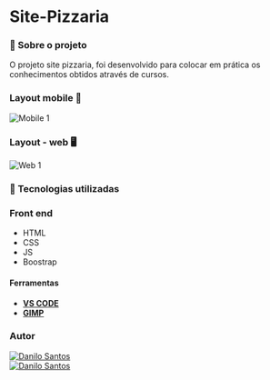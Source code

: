 # Site-Pizzaria


###  :open_book:  Sobre o projeto

 O projeto site pizzaria, foi desenvolvido para colocar em prática os conhecimentos obtidos através de cursos.


### Layout mobile :iphone:

![Mobile 1](https://github.com/acenelio/assets/raw/main/sd)


### Layout - web  :desktop_computer:

![Web 1](https://github.com/daniloadscavalcante/assets/blob/master/gif-site-pizza.gif)



### 🚀 Tecnologias utilizadas

### Front end
- HTML 
- CSS
- JS
- Boostrap

#### Ferramentas
- [**VS CODE**]()
- [**GIMP**]()
### Autor
<a href="https://daniloadscavalcante.netlify.app/">
  <img alt="Danilo Santos" src="https://img.shields.io/badge/Show-Portf%C3%B3lio-%238880FE" />
</a>
<br>
<a href="https://www.linkedin.com/in/daniloadscavalcante/">
  <img alt="Danilo Santos" src="https://img.shields.io/badge/-Danilo Santos-blue?style=flat&logo=Linkedin&logoColor=bluee" />
</a>
